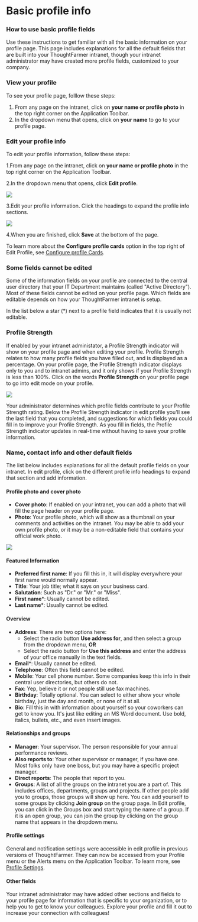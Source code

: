 # Basic profile info



### How to use basic profile fields

Use these instructions to get familiar with all the basic information on your profile page. This page includes explanations for all the default fields that are built into your ThoughtFarmer intranet, though your intranet administrator may have created more profile fields, customized to your company.

### View your profile

To see your profile page, folllow these steps:

1. From any page on the intranet, click on **your name or profile photo** in the top right corner on the Application Toolbar.
2. In the dropdown menu that opens, click on **your name** to go to your profile page.

### Edit your profile info

To edit your profile information, follow these steps:

1.From any page on the intranet, click on **your name or profile photo** in the top right corner on the Application Toolbar.

2.In the dropdown menu that opens, click **Edit profile**.  
  


![](../../.gitbook/assets/1%20%2859%29.png)

3.Edit your profile information. Click the headings to expand the profile info sections.

![](../../.gitbook/assets/2%20%2823%29.jpg)



4.When you are finished, click **Save** at the bottom of the page.

To learn more about the **Configure profile cards** option in the top right of Edit Profile, see [Configure profile Cards](configure-profile-cards.md).

### Some fields cannot be edited

Some of the information fields on your profile are connected to the central user directory that your IT Department maintains \(called "Active Directory"\). Most of these fields cannot be edited on your profile page. Which fields are editable depends on how your ThoughtFarmer intranet is setup.  
  
In the list below a star \(\*\) next to a profile field indicates that it is usually not editable.

### Profile Strength

If enabled by your intranet administator, a Profile Strength indicator will show on your profile page and when editing your profile. Profile Strength relates to how many profile fields you have filled out, and is displayed as a percentage. On your profile page, the Profile Strength indicator displays only to you and to intranet admins, and it only shows if your Profile Strength is less than 100%. Click on the words **Profile Strength** on your profile page to go into edit mode on your profile.

![](../../.gitbook/assets/3%20%2817%29.jpg)



Your administrator determines which profile fields contribute to your Profile Strength rating. Below the Profile Strength indicator in edit profile you'll see the last field that you completed, and suggestions for which fields you could fill in to improve your Profile Strength. As you fill in fields, the Profile Strength indicator updates in real-time without having to save your profile information.

### Name, contact info and other default fields

The list below includes explanations for all the default profile fields on your intranet. In edit profile, click on the different profile info headings to expand that section and add information.

#### Profile photo and cover photo

* **Cover photo**: If enabled on your intranet, you can add a photo that will fill the page header on your profile page.
* **Photo**: Your profile photo, which will show as a thumbnail on your comments and activities on the intranet. You may be able to add your own profile photo, or it may be a non-editable field that contains your official work photo.

![](../../.gitbook/assets/4%20%2828%29.jpg)

#### Featured Information

* **Preferred first name**: If you fill this in, it will display everywhere your first name would normally appear.
* **Title**: Your job title; what it says on your business card.
* **Salutation**: Such as "Dr." or "Mr." or "Miss".
* **First name**\*: Usually cannot be edited.
* **Last name**\*: Usually cannot be edited.

#### Overview

* **Address**: There are two options here:
  * Select the radio button **Use address for**, and then select a group from the dropdown menu, **OR**
  * Select the radio button for **Use this address** and enter the address of your office manually in the text fields.
* **Email**\*: Usually cannot be edited.
* **Telephone**: Often this field cannot be edited.
* **Mobile**: Your cell phone number. Some companies keep this info in their central user directories, but others do not.
* **Fax**: Yep, believe it or not people still use fax machines.
* **Birthday**: Totally optional. You can select to either show your whole birthday, just the day and month, or none of it at all.
* **Bio**: Fill this in with information about yourself so your coworkers can get to know you. It's just like editing an MS Word document. Use bold, italics, bullets, etc., and even insert images.

#### Relationships and groups

* **Manager**: Your supervisor. The person responsible for your annual performance reviews.
* **Also reports to**: Your other supervisor or manager, if you have one. Most folks only have one boss, but you may have a specific project manager.
* **Direct reports**: The people that report to you.
* **Groups**: A list of all the groups on the intranet you are a part of. This includes offices, departments, groups and projects. If other people add you to groups, those groups will show up here. You can add yourself to some groups by clicking **Join group** on the group page. In Edit profile, you can click in the Groups box and start typing the name of a group. If it is an open group, you can join the group by clicking on the group name that appears in the dropdown menu.

#### Profile settings

General and notification settings were accessible in edit profile in previous versions of ThoughtFarmer. They can now be accessed from your Profile menu or the Alerts menu on the Application Toolbar. To learn more, see [Profile Settings](profile-settings.md).

#### Other fields

Your intranet administrator may have added other sections and fields to your profile page for information that is specific to your organization, or to help you to get to know your colleagues. Explore your profile and fill it out to increase your connection with colleagues!


